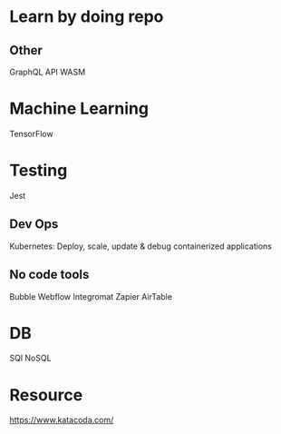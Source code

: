 # Learn by doing repo

## Other
GraphQL API
WASM

# Machine Learning
TensorFlow

# Testing
Jest

## Dev Ops
Kubernetes: Deploy, scale, update & debug containerized applications 

## No code tools
Bubble
Webflow
Integromat
Zapier
AirTable

# DB
SQl
NoSQL

# Resource
https://www.katacoda.com/

